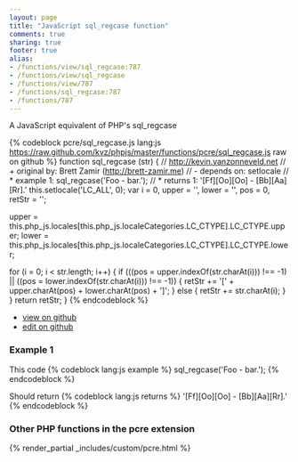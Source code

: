 ```yaml
---
layout: page
title: "JavaScript sql_regcase function"
comments: true
sharing: true
footer: true
alias:
- /functions/view/sql_regcase:787
- /functions/view/sql_regcase
- /functions/view/787
- /functions/sql_regcase:787
- /functions/787
---
```

<!-- Generated by Rakefile:build -->
A JavaScript equivalent of PHP's sql_regcase

{% codeblock pcre/sql_regcase.js lang:js https://raw.github.com/kvz/phpjs/master/functions/pcre/sql_regcase.js raw on github %}
function sql_regcase (str) {
  // http://kevin.vanzonneveld.net
  // +   original by: Brett Zamir (http://brett-zamir.me)
  // -    depends on: setlocale
  // *     example 1: sql_regcase('Foo - bar.');
  // *     returns 1: '[Ff][Oo][Oo] - [Bb][Aa][Rr].'
  this.setlocale('LC_ALL', 0);
  var i = 0,
    upper = '',
    lower = '',
    pos = 0,
    retStr = '';

  upper = this.php_js.locales[this.php_js.localeCategories.LC_CTYPE].LC_CTYPE.upper;
  lower = this.php_js.locales[this.php_js.localeCategories.LC_CTYPE].LC_CTYPE.lower;

  for (i = 0; i < str.length; i++) {
    if (((pos = upper.indexOf(str.charAt(i))) !== -1) || ((pos = lower.indexOf(str.charAt(i))) !== -1)) {
      retStr += '[' + upper.charAt(pos) + lower.charAt(pos) + ']';
    } else {
      retStr += str.charAt(i);
    }
  }
  return retStr;
}
{% endcodeblock %}

 - [view on github](https://github.com/kvz/phpjs/blob/master/functions/pcre/sql_regcase.js)
 - [edit on github](https://github.com/kvz/phpjs/edit/master/functions/pcre/sql_regcase.js)

### Example 1
This code
{% codeblock lang:js example %}
sql_regcase('Foo - bar.');
{% endcodeblock %}

Should return
{% codeblock lang:js returns %}
'[Ff][Oo][Oo] - [Bb][Aa][Rr].'
{% endcodeblock %}


### Other PHP functions in the pcre extension
{% render_partial _includes/custom/pcre.html %}
